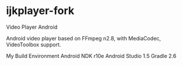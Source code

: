 # ijkplayer-fork
Video Player Android 

Android video player based on FFmpeg n2.8, with MediaCodec, VideoToolbox support.

My Build Environment
Android
NDK r10e
Android Studio 1.5
Gradle 2.6
